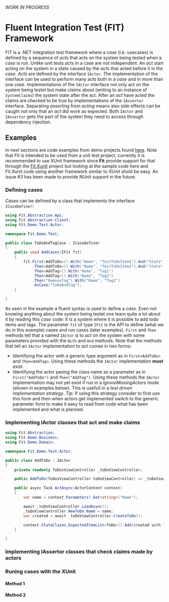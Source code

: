 *WORK IN PROGRESS*

# Fluent Integration Test (FIT) Framework

FIT is a .NET integration test framework where a *case* (i.e. usecases) is defined by a sequence of *act*s that acts on the system being tested when a *case* is run.
Unlike unit tests *act*s in a case are not independent: An *act* start acting on the system in a state caused by the *act*s that acted before it in the *case*. *Act*s are defined by the interface `IActor`.
The implementation of the interface can be used to perform many acts both in a *case* and in more than one *case*.
Implementations of the `IACtor` interface not only act on the system being testet but make claims about (writing to an instance of `SystemClaims`) the system state after the act.
After an *act* have acted the claims are checked to be true by implementations of the `IAssertor` interface.
Separating *asserting* from *acting* means also side effects can be caught not only that an *act* did work as expected.
Both `IActor` and `IAssertor` gets the part of the system they need to access through dependency injection.

## Examples

In next sections are code examples from demo projects found [here](https://github.com/Aha43/Fit/tree/main/src/Demo). Note that Fit is intended to be used from a unit test project, currently it is recommended to use XUnit framework since **Fit** provide support for that through the [Fit.Xunit](https://github.com/Aha43/Fit/tree/main/src/Fit.XUnit) project but looking at the sample code here and Fit.Xunit code using another framework similar to XUnit shold be easy. An issue #3 has been made to provide NUnit support in the future.  

### Defining cases

*Cases* can be defined by a class that implements the interface `ICaseDefiner`:

```cs
using Fit.Abstraction.Api;
using Fit.Abstraction.Client;
using Fit.Demo.Test.Actor;

namespace Fit.Demo.Test;

public class ToDoAndTagCase : ICaseDefiner
{
    public void AddCases(IFit fit)
    {
        fit.First<AddToDo>().With("Name", "TestToDoItem1").And("State", "Next")
            .Then<AddToDo>().With("Name", "TestToDoItem2").And("State", "SAP")
            .Then<AddTag>().With("Name", "Tag1")
            .Then<AddTag>().With("Name", "Tag2")
            .Then("RemoveTag").With("Name", "Tag1")
            .AsCase("ToDoAndTag");
    }

}
```
As seen in the example a fluent syntax is used to define a *case*. 
Even not knowing anything about the system being testet one learn quite a lot about it by reading this *case* code: It is a system where it is possible to add todo items and tags.
The parameter `fit` of type `IFit` is the API to define (what we do in this example) cases and run cases (later examples). 
`First` and `Then` methods tell that a named `IActor` is to *act* on the system *with* some parameters provided with the `With` and `And` methods. 
Note that the methods that tell an `IActor` implementation to *act* comes in two forms:

- Identifying the actor with a generic type argument as in `First<AddToDo>` and `Then<AddTag>`. Using these methods the `IActor` implementation **must** exist.
- Identifying the actor pasing the class name as a parameter as in `First("AddToDo")` and `Then("AddTag")`. Using these methods the `IActor` implementation may not yet exist if run in a *IgnoreMissingActors* mode (shown in examples below). This is usefull in a *test driven implementation strategy*. *Tip:* If using this strategy consider to first use this form and then when actors get implemented switch to the generic parameter form to make it easy to read from code what has been implemented and what is planned.

### Implementing IActor classes that act and make claims

```cs
using Fit.Abstraction;
using Fit.Demo.Business;
using Fit.Demo.Domain;

namespace Fit.Demo.Test.Actor;

public class AddToDo : IActor
{
    private readonly ToDosViewController _toDoViewController;

    public AddToDo(ToDosViewController toDoViewController) => _toDoViewController = toDoViewController;

    public async Task ActAsync(ActorContext context)
    {
        var name = context.Parameters?.Get<string>("Name");

        await _toDoViewController.LoadAsync();
        _toDoViewController.NewToDo.Name = name;
        var created = await _toDoViewController.CreateToDo();

        context.StateClaims.ExpectedItemList<ToDo>().Add(created with { }); 
    }

}

```

### Implementing IAssertor classes that check claims made by actors

### Runing cases with the XUnit

#### Method 1

#### Method 2

